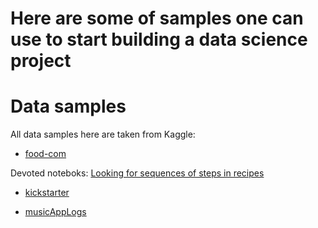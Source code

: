 # Here are some of samples one can use to start building a data science project 
# Data samples
All data samples here are taken from Kaggle:

* [food-com](https://www.kaggle.com/shuyangli94/food-com-recipes-and-user-interactions)

Devoted noteboks: [Looking for sequences of steps in recipes](https://github.com/petrushyna/interview-prep-ds/blob/master/test_apriori.ipynb)

* [kickstarter](https://www.kaggle.com/kemical/kickstarter-projects)

* [musicAppLogs](https://www.kaggle.com/rowhitswami/music-app-logs)




